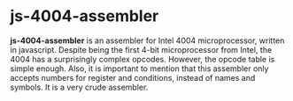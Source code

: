 # js-4004-assembler
**js-4004-assembler** is an assembler for Intel 4004 microprocessor, written in javascript. Despite being the first 4-bit microprocessor from Intel, the 4004 has a surprisingly complex opcodes. However, the opcode table is simple enough. Also, it is important to mention that this assembler only accepts numbers for register and conditions, instead of names and symbols. It is a very crude assembler.



